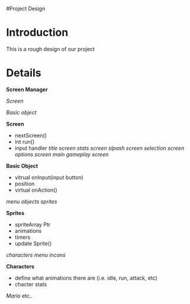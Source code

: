 #Project Design

# Introduction #

This is a rough design of our project

# Details #

**Screen Manager**

_Screen_

_Basic object_


**Screen**
  * nextScreen()
  * int run()
  * input handler
_title screen_
_stats screen_
_slpash screen_
_selection screen_
_options screen_
_main gameplay screen_




**Basic Object**
  * vitrual onInput(input button)
  * position
  * virtual onAction()

_menu objects_
_sprites_



**Sprites**
  * spriteArray Ptr
  * animations
  * timers
  * update Sprite()

_characters_
_menu incons_


**Characters**
  * define what animations there are (i.e. idle, run, attack, etc)
  * chacter stats

_Mario_
etc..
